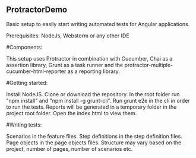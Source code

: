 ## ProtractorDemo
Basic setup to easily start writing automated tests for Angular applications.

Prerequisites: NodeJs, Webstorm or any other IDE

#Components: 

This setup uses Protractor in combination with Cucumber, Chai as a assertion library, Grunt as a task runner and the protractor-multiple-cucumber-html-reporter as a reporting library.

#Getting started: 

Install NodeJS. Clone or download the repository. In the root folder run "npm install" and "npm install -g grunt-cli". Run grunt e2e in the cli in order to run the tests. Reports will be generated in a temporary folder in the project root folder. Open the index.html to view them.

#Writing tests:

Scenarios in the feature files. Step definitions in the step definition files. Page objects in the page objects files. Structure may vary based on the project, number of pages, number of scenarios etc.
